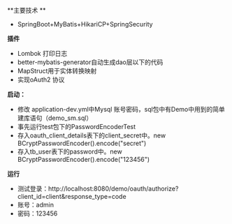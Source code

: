 **主要技术  **

- SpringBoot+MyBatis+HikariCP+SpringSecurity

**插件**

- Lombok 打印日志
- better-mybatis-generator自动生成dao层以下的代码
- MapStruct用于实体转换映射
- 实现oAuth2 协议

**启动：**

- 修改 application-dev.yml中Mysql 账号密码，sql包中有Demo中用到的简单建库语句（demo_sm.sql）
- 事先运行test包下的PasswordEncoderTest
- 存入oauth_client_details表下的client_secret中。new BCryptPasswordEncoder().encode("secret")
- 存入tb_user表下的password中。new BCryptPasswordEncoder().encode("123456")

**运行**

- 测试登录：http://localhost:8080/demo/oauth/authorize?client_id=client&response_type=code  
- 账号：admin
- 密码：123456
